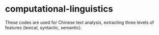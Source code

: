 # computational-linguistics
These codes are used for Chinese text analysis, extracting three levels of features (lexical, syntactic, semantic).
